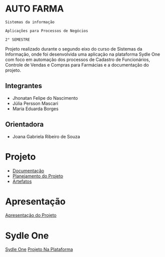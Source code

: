 # AUTO FARMA

`Sistemas da informação`

`Aplicações para Processos de Negócios`

`2° SEMESTRE` 

Projeto realizado durante o segundo eixo do curso de Sistemas da Informação, onde foi desenvolvida uma aplicação na plataforma Sydle One com foco em automação dos processos de Cadastro de Funcionários, Controle de Vendas e Compras para Farmácias e a documentação do projeto.

## Integrantes
* Jhonatan Felipe do Nascimento
* Júlia Persson Mascari
* Maria Eduarda Borges

## Orientadora

* Joana Gabriela Ribeiro de Souza

# Projeto

* [Documentação](/Documentação)
* [Planejamento do Projeto](/Planejamento%20do%20Projeto)
* [Artefatos](/Artefatos)

# Apresentação

[Apresentação do Projeto](/Apresentação%20do%20Projeto)

# Sydle One

[Sydle One](/SydleOne)
[Projeto Na Plataforma](https://pucminas-partner.sydle.one/#/app/main/obj/595c20500000000000000133/66f091c25235c25d9fe7da17)
